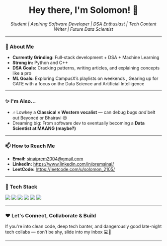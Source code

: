 <h1 align="center">Hey there, I'm Solomon! 👋</h1>

<p align="center">
  <em>Student | Aspiring Software Developer | DSA Enthusiast | Tech Content Writer | Future Data Scientist</em>
</p>

---

### 🚀 About Me

- **Currently Grinding:** Full-stack development + DSA + Machine Learning
- **Strong in:** Python and C++
- **DSA Goals:** Cracking patterns, writing articles, and explaining concepts like a pro  
- **ML Goals:** Exploring CampusX’s playlists on weekends , Gearing up for GATE with a focus on the Data Science and Artificial Intelligence

---

### ✨ I'm Also...

- 🎶 Lowkey a **Classical × Western vocalist** — can debug bugs *and* belt out Beyoncé or Bhairavi 😌
- Dreaming big: From software dev to eventually becoming a **Data Scientist at MAANG (maybe?)**

---

### 📫 How to Reach Me

- **Email:** sinaiprem2004@gmail.com  
- **LinkedIn:** https://www.linkedin.com/in/premsinai/  
- **LeetCode:** https://leetcode.com/u/solomon_2105/

---

### 🔧 Tech Stack

<p align="left">
  <img src="https://img.shields.io/badge/Python-3776AB?style=for-the-badge&logo=python&logoColor=white"/>
  <img src="https://img.shields.io/badge/Java-ED8B00?style=for-the-badge&logo=java&logoColor=white"/>
  <img src="https://img.shields.io/badge/PostgreSQL-4169E1?style=for-the-badge&logo=postgresql&logoColor=white"/>
  <img src="https://img.shields.io/badge/Express.js-000000?style=for-the-badge&logo=express&logoColor=white"/>
  <img src="https://img.shields.io/badge/React-61DAFB?style=for-the-badge&logo=react&logoColor=black"/>
  <img src="https://img.shields.io/badge/Node.js-339933?style=for-the-badge&logo=nodedotjs&logoColor=white"/>
</p>

---

### ❤️ Let's Connect, Collaborate & Build

If you're into clean code, deep tech banter, and dangerously good late-night tech collabs — don’t be shy, slide into my inbox 💻💌

---
